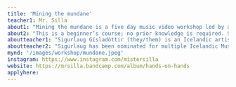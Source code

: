 ```yaml
---
title: 'Mining the mundane'
teacher1: Mr. Silla
about1: "Mining the mundane is a five day music video workshop led by artist, musician and director Sigurlaug Gísladóttir, Mr. Silla. The workshop will aim to focus our attention on the options we have for visual expression in music videos through the mediums and tools we have at our disposal in our everyday lives. With a certain perspective we find we might not need expensive gear to express our ideas. Coming up with concepts and ways of world building, creating it with simple tools."
about2: "This is a beginner’s course; no prior knowledge is required. Students are encouraged to bring anything that records video, phones, dv cams, old flip phones or digital cameras etc. and laptops that are capable of running editing software. This is however not a requirement for joining the workshop."
aboutteacher1: "Sigurlaug Gísladóttir (they/them) is an Icelandic artist, musician, and video director. They attended the Fine Arts Department of Listaháskóla Íslands from 2005-2009. Sigurlaug has been a member of various musical projects since 2005, including their solo project Mr. Silla as well as múm, Snorri Helgason, Mice Parade, Jae Tyler, and SANDS. They have toured extensively worldwide with these bands/projects since 2007."
aboutteacher2: "Sigurlaug has been nominated for multiple Icelandic Music Awards and has directed and produced numerous music videos, including 'Rome' by Jelena Ciric, which was nominated for music video of the year at the 2023 Icelandic Music Awards. They have also composed music for various ad campaigns and have exhibited their visual art in three solo shows and numerous joint exhibitions."
mynd: '/images/workshop/mundane.jpeg'
instagram: https://www.instagram.com/mistersilla
website: https://mrsilla.bandcamp.com/album/hands-on-hands
applyhere: 
---
```

